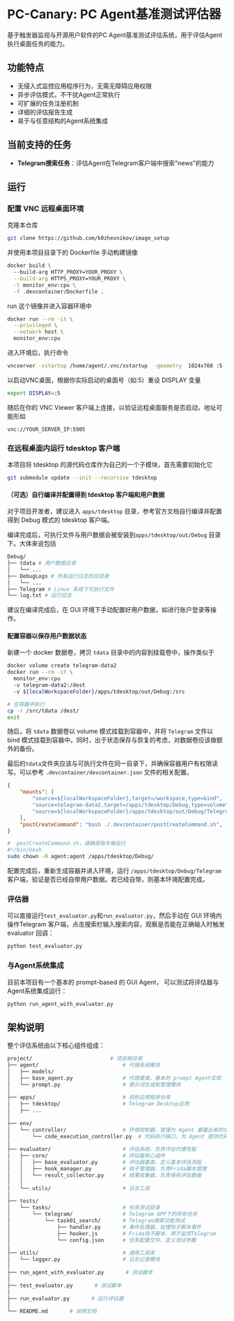 # PC-Canary: PC Agent基准测试评估器

基于触发器监视与开源用户软件的PC Agent基准测试评估系统，用于评估Agent执行桌面任务的能力。

## 功能特点

- 无侵入式监控应用程序行为，无需无障碍应用权限
- 异步评估模式，不干扰Agent正常执行
- 可扩展的任务注册机制
- 详细的评估报告生成
- 易于与任意结构的Agent系统集成

## 当前支持的任务

- **Telegram搜索任务**：评估Agent在Telegram客户端中搜索"news"的能力
## 运行
### 配置 VNC 远程桌面环境
克隆本仓库
```bash
git clone https://github.com/k0zhevnikov/image_setup
```
并使用本项目目录下的 Dockerfile 手动构建镜像
```bash
docker build \ 
  --build-arg HTTP_PROXY=YOUR_PROXY \
  --build-arg HTTPS_PROXY=YOUR_PROXY \
  -t monitor_env:cpu \
  -f .devcontainer/Dockerfile .
```
run 这个镜像并进入容器环境中
```bash
docker run --rm -it \
  --privileged \
  --network host \
  monitor_env:cpu                         
```
进入环境后，执行命令
```bash
vncserver -xstartup /home/agent/.vnc/xstartup  -geometry  1024x768 :5
```
以启动VNC桌面，根据你实际启动的桌面号（如:5）重设 DISPLAY 变量
```bash
export DISPLAY=:5
```
随后在你的 VNC Viewer 客户端上连接，以验证远程桌面服务是否启动，地址可能形如
```
vnc://YOUR_SERVER_IP:5905
```
### 在远程桌面内运行 tdesktop 客户端
本项目将 tdesktop 的源代码仓库作为自己的一个子模块，首先需要初始化它
```bash
git submodule update --init --recursive tdesktop
```
#### （可选）自行编译并配置得到 tdesktop 客户端和用户数据
对于项目开发者，建议进入 `apps/tdesktop` 目录，参考官方文档自行编译并配置得到 Debug 模式的 tdesktop 客户端。

编译完成后，可执行文件与用户数据会被安装到`apps/tdesktop/out/Debug` 目录下。大体来说包括
```bash
Debug/
├── tdata # 用户数据目录
│   └── ...
├── DebugLogs # 所有运行日志的总目录
│   └── ...
├── Telegram # Linux 系统下可执行文件
└── log.txt # 运行日志
```
建议在编译完成后，在 GUI 环境下手动配置好用户数据，如进行账户登录等操作。
#### 配置容器以保存用户数据状态
新建一个 docker 数据卷，拷贝 `tdata` 目录中的内容到挂载卷中，操作类似于
```bash
docker volume create telegram-data2
docker run --rm -it \
  monitor_env:cpu
  -v telegram-data2:/dest
  -v ${localWorkspaceFolder}/apps/tdesktop/out/Debug:/src
```
```bash
# 在容器中执行
cp -r /src/tdata /dest/
exit
```

随后，将 `tdata` 数据卷以 volume 模式挂载到容器中，并将 `Telegram` 文件以 bind 模式挂载到容器中。同时，出于状态保存与恢复的考虑，对数据卷应该做额外的备份。

最后的`tdata`文件夹应该与可执行文件在同一目录下，并确保容器用户有权限读写。可以参考 `.devcontainer/devcontainer.json` 文件的相关配置。
```json
{
    "mounts": [
        "source=${localWorkspaceFolder},target=/workspace,type=bind",
        "source=telegram-data2,target=/apps/tdesktop/Debug,type=volume",
        "source=${localWorkspaceFolder}/apps/tdesktop/out/Debug/Telegram,target=/apps/tdesktop/Debug/Telegram,type=bind"
    ],
    "postCreateCommand": "bash ./.devcontainer/postCreateCommand.sh",
}
```
```bash
#  postCreateCommand.sh，请确保指令被运行
#!/bin/bash
sudo chown -R agent:agent /apps/tdesktop/Debug/
```
配置完成后，重新生成容器并进入环境，运行 `/apps/tdesktop/Debug/Telegram` 客户端，验证是否已经自带用户数据。若已经自带，则基本环境配置完成。

### 评估器

可以直接运行`test_evaluator.py`和`run_evaluator.py`，然后手动在 GUI 环境内操作Telegram 客户端，点击搜索栏输入搜索内容，观察是否能在正确输入时触发 evaluator 回调：

```bash
python test_evaluator.py
```

### 与Agent系统集成

目前本项目有一个基本的 prompt-based 的 GUI Agent， 可以测试将评估器与Agent系统集成运行：

```bash
python run_agent_with_evaluator.py
```

## 架构说明

整个评估系统由以下核心组件组成：

```bash
project/                         # 项目根目录
├── agent/                           # 代理系统模块
│   ├── models/                      
│   ├── base_agent.py                # 代理基类，基本的 prompt Agent实现
│   └── prompt.py                    # 提示词生成和管理模块
│
├── apps/                            # 目标应用程序仓库
│   ├── tdesktop/                    # Telegram Desktop应用
│   ├── ...
│
├── env/                             
│   └── controller/                  # 环境控制器，管理为 Agent 暴露出来的交互接口
│       └── code_execution_controller.py  # 代码执行接口，为 Agent 提供代码执行能力
│
├── evaluator/                       # 评估系统，负责评估代理性能
│   ├── core/                        # 评估器核心组件
│   │   ├── base_evaluator.py        # 评估器基类，定义基本评估流程
│   │   ├── hook_manager.py          # 钩子管理器，负责Frida脚本管理
│   │   └── result_collector.py      # 结果收集器，负责保存评估数据
│   │
│   └── utils/                       # 日志工具
│
├── tests/                           
│   └── tasks/                       # 任务测试目录
│       └── telegram/                # Telegram APP下的所有任务
│           └── task01_search/       # Telegram搜索功能测试
│               ├── handler.py       # 事件处理器，处理钩子脚本事件
│               ├── hooker.js        # Frida钩子脚本，用于监控Telegram
│               └── config.json      # 任务配置文件，定义测试参数
│
├── utils/                           # 通用工具库
│   └── logger.py                    # 日志记录模块
│
├── run_agent_with_evaluator.py       # 测试脚本
│
├── test_evaluator.py       # 测试脚本
│
├── run_evaluator.py       # 运行评估器
│
└── README.md       # 说明文档
```